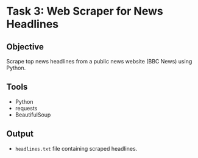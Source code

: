 # Task 3: Web Scraper for News Headlines

## Objective
Scrape top news headlines from a public news website (BBC News) using Python.

## Tools
- Python
- requests
- BeautifulSoup

## Output
- `headlines.txt` file containing scraped headlines.
